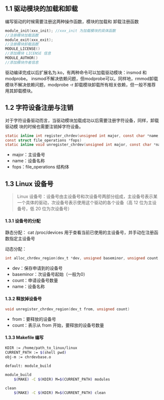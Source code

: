 

## 1.1 驱动模块的加载和卸载

编写驱动的时候需要注册这两种操作函数，模块的加载和
卸载注册函数
```C
module_init(xxx_init); //xxx_init 为加载模块的具体函数
//注册模块加载函数
module_exit(xxx_exit);
//注册模块卸载函数 
MODULE_LICENSE()
//添加模块 LICENSE 信息
MODULE_AUTHOR()
//添加模块作者信息
```

驱动编译完成以后扩展名为.ko，有两种命令可以加载驱动模块：insmod 和 modprobe。
insmod不解决依赖问题，但modprobe可以。同样地，rmmod卸载模块不解决依赖问题，modprobe -r 卸载模块卸载所有相关依赖，但一般不推荐用其卸载模块。

## 1.2 字符设备注册与注销

对于字符设备驱动而言，当驱动模块加载成功以后需要注册字符设备，同样，卸载驱动模
块的时候也需要注销掉字符设备。

```C 
static inline int register_chrdev(unsigned int major, const char *name,
const struct file_operations *fops)
static inline void unregister_chrdev(unsigned int major, const char *name) 
```
* major：主设备号
* name：设备名称
* fops：file_operations 结构体

## 1.3 Linux 设备号

>Linux 设备号：设备号由主设备号和次设备号两部分组成，主设备号表示某一个具体的驱动，次设备号表示使用这个驱动的各个设备（高 12 位为主设备号，低 20 位为次设备号）

#### 1.3.1 设备号的分配

静态分配：
cat /proc/devices 用于查看当前已使用的主设备号，并手动在注册函数指定主设备号

动态分配：
```C
int alloc_chrdev_region(dev_t *dev, unsigned baseminor, unsigned count, const char *name)
```
* dev：保存申请到的设备号
* baseminor：次设备号起始（一般为0）
* count：申请设备号数量
* name：设备名称

#### 1.3.2 释放掉设备号

```C
void unregister_chrdev_region(dev_t from, unsigned count)
```
* from：要释放的设备号
* count：表示从 from 开始，要释放的设备号数量

#### 1.3.3 Makefile 编写
```sh
KDIR := /home/path_to_linux/linux
CURRENT_PATH := $(shell pwd)
obj-m := chrdevbase.o

default: module_build

module_build
	$(MAKE) -C $(KDIR) M=$(CURRENT_PATH) modules

clean
	$(MAKE) -C $(KDIR) M=$(CURRENT_PATH) clean
```